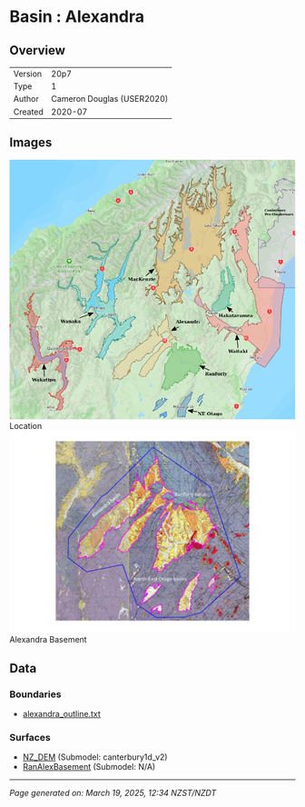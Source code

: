 # Basin : Alexandra

## Overview
|         |                     |
|---------|---------------------|
| Version | 20p7           |
| Type    | 1        |
| Author  | Cameron Douglas (USER2020)            |
| Created | 2020-07           |


## Images
![](../images/basins/SI_mid.png) Location
![](../images/basins/alexandra-ranfurly_basins_classification_v2-page-001.jpg) Alexandra Basement

## Data
### Boundaries
- [alexandra_outline.txt](../../velocity_modelling/Data/USER20_BASINS/alexandra_outline.txt)

### Surfaces
- [NZ_DEM](../../velocity_modelling/Data/DEM/NZ_DEM_HD.in) (Submodel: canterbury1d_v2)
- [RanAlexBasement](../../velocity_modelling/Data/USER20_BASINS/ran-alex_proj_WGS84.in) (Submodel: N/A)

---
*Page generated on: March 19, 2025, 12:34 NZST/NZDT*
